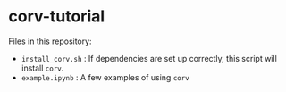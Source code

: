 # corv-tutorial

Files in this repository:
* `install_corv.sh` : If dependencies are set up correctly, this script will install `corv`.
* `example.ipynb` : A few examples of using `corv`